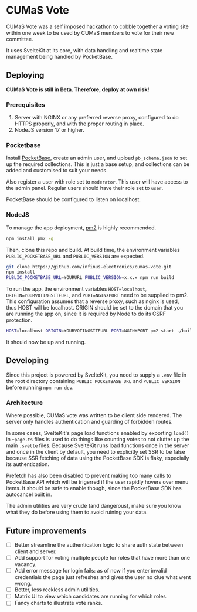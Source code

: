 # CUMaS Vote

CUMaS Vote was a self imposed hackathon to cobble together a voting site within one week to be used by CUMaS members to vote for their new committee.

It uses SvelteKit at its core, with data handling and realtime state management being handled by PocketBase.

## Deploying

**CUMaS Vote is still in Beta. Therefore, deploy at own risk!**

### Prerequisites
1. Server with NGINX or any preferred reverse proxy, configured to do HTTPS properly, and with the proper routing in place.
2. NodeJS version 17 or higher.

### Pocketbase

Install [PocketBase](https://pocketbase.io), create an admin user, and upload `pb_schema.json` to set up the required collections. This is just a base setup, and collections can be added and customised to suit your needs.

Also register a user with role set to `moderator`. This user will have access to the admin panel. Regular users should have their role set to `user`.

PocketBase should be configured to listen on localhost.

### NodeJS

To manage the app deployment, [pm2](https://pm2.keymetrics.io/) is highly recommended.

```bash
npm install pm2 -g
```

Then, clone this repo and build. At build time, the environment variables `PUBLIC_POCKETBASE_URL` and `PUBLIC_VERSION` are expected.

```bash
git clone https://github.com/infinus-electronics/cumas-vote.git
npm install
PUBLIC_POCKETBASE_URL=YOURURL PUBLIC_VERSION=x.x.x npm run build
```

To run the app, the environment variables `HOST=localhost`, `ORIGIN=YOURVOTINGSITEURL`, and `PORT=NGINXPORT` need to be supplied to pm2. This configuration assumes that a reverse proxy, such as nginx is used, thus HOST will be localhost. ORIGIN should be set to the domain that you are running the app on, since it is required by Node to do its CSRF protection.

```bash
HOST=localhost ORIGIN=YOURVOTINGSITEURL PORT=NGINXPORT pm2 start ./build/index.js app-name
```
It should now be up and running.

## Developing

Since this project is powered by SvelteKit, you need to supply a `.env` file in the root directory containing `PUBLIC_POCKETBASE_URL` and `PUBLIC_VERSION` before running `npm run dev`.

### Architecture

Where possible, CUMaS vote was written to be client side rendered. The server only handles authentication and guarding of forbidden routes.

In some cases, SvelteKit's page load functions enabled by exporting `load()` in `+page.ts` files is used to do things like counting votes to not clutter up the main `.svelte` files. Because SvelteKit runs load functions once in the server and once in the client by default, you need to explicitly set SSR to be false because SSR fetching of data using the PocketBase SDK is flaky, especially its authentication.

Prefetch has also been disabled to prevent making too many calls to PocketBase API which will be trigerred if the user rapidly hovers over menu items. It should be safe to enable though, since the PocketBase SDK has autocancel built in.

The admin utilities are very crude (and dangerous), make sure you know what they do before using them to avoid ruining your data.

## Future improvements

- [ ] Better streamline the authentication logic to share auth state between client and server.
- [ ] Add support for voting multiple people for roles that have more than one vacancy.
- [ ] Add error message for login fails: as of now if you enter invalid credentials the page just refreshes and gives the user no clue what went wrong.
- [ ] Better, less reckless admin utilities.
- [ ] Matrix UI to view which candidates are running for which roles.
- [ ] Fancy charts to illustrate vote ranks.